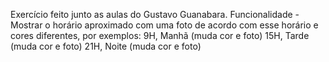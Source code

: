 Exercício feito junto as aulas do Gustavo Guanabara.
Funcionalidade - Mostrar o horário aproximado com uma foto de acordo com esse horário e cores diferentes, por exemplos:
9H, Manhã (muda cor e foto)
15H, Tarde (muda cor e foto)
21H, Noite (muda cor e foto)
